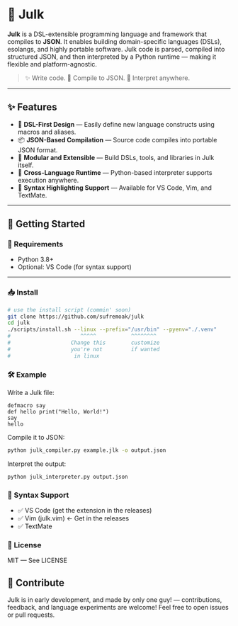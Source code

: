 # 🧬 Julk

**Julk** is a DSL-extensible programming language and framework that compiles to **JSON**. It enables building domain-specific languages (DSLs), esolangs, and highly portable software. Julk code is parsed, compiled into structured JSON, and then interpreted by a Python runtime — making it flexible and platform-agnostic.

> ✨ Write code. 🔁 Compile to JSON. 🚀 Interpret anywhere.

---

## ✨ Features

- 🧠 **DSL-First Design** — Easily define new language constructs using macros and aliases.
- 📦 **JSON-Based Compilation** — Source code compiles into portable JSON format.
- 🧩 **Modular and Extensible** — Build DSLs, tools, and libraries in Julk itself.
- 🔁 **Cross-Language Runtime** — Python-based interpreter supports execution anywhere.
- 🎨 **Syntax Highlighting Support** — Available for VS Code, Vim, and TextMate.

---

## 🚀 Getting Started

### 🔧 Requirements

- Python 3.8+
- Optional: VS Code (for syntax support)

---

### 📥 Install

```bash
# use the install script (commin' soon)
git clone https://github.com/sufremoak/julk
cd julk
./scripts/install.sh --linux --prefix="/usr/bin" --pyenv="./.venv"
#                      ^^^^^           ^^^^^^^^
#                   Change this        customize
#                   you're not         if wanted
#                    in linux
```     

### 🛠 Example
Write a Julk file:

```jlk
defmacro say
def hello print("Hello, World!")
say
hello
```
Compile it to JSON:
```bash
python julk_compiler.py example.jlk -o output.json
```
Interpret the output:
```bash
python julk_interpreter.py output.json
```
### 🎨 Syntax Support
- ✅ VS Code (get the extension in the releases)
- ✅ Vim (julk.vim) <- Get in the releases
- ✅ TextMate

### 📘 License
MIT — See LICENSE

## 🤝 Contribute
Julk is in early development, and made by only one guy! — contributions, feedback, and language experiments are welcome! Feel free to open issues or pull requests.